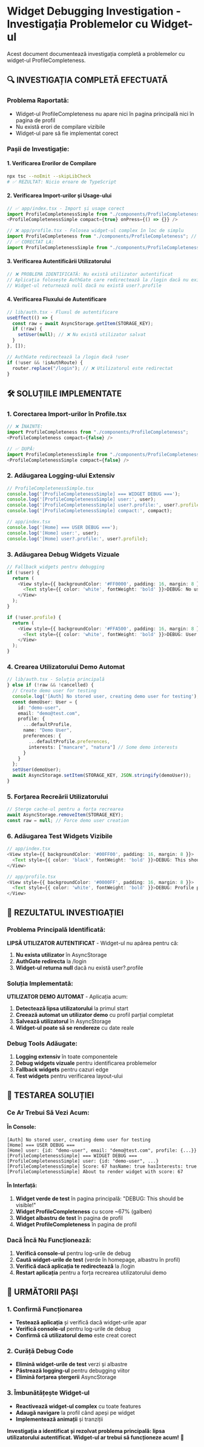 # Widget Debugging Investigation - Investigația Problemelor cu Widget-ul

Acest document documentează investigația completă a problemelor cu widget-ul ProfileCompleteness.

## 🔍 **INVESTIGAȚIA COMPLETĂ EFECTUATĂ**

### **Problema Raportată:**
- Widget-ul ProfileCompleteness nu apare nici în pagina principală nici în pagina de profil
- Nu există erori de compilare vizibile
- Widget-ul pare să fie implementat corect

### **Pașii de Investigație:**

#### **1. Verificarea Erorilor de Compilare**
```bash
npx tsc --noEmit --skipLibCheck
# ✅ REZULTAT: Nicio eroare de TypeScript
```

#### **2. Verificarea Import-urilor și Usage-ului**
```typescript
// ✅ app/index.tsx - Import și usage corect
import ProfileCompletenessSimple from "./components/ProfileCompletenessSimple";
<ProfileCompletenessSimple compact={true} onPress={() => {}} />

// ❌ app/profile.tsx - Folosea widget-ul complex în loc de simplu
import ProfileCompleteness from "./components/ProfileCompleteness"; // GREȘIT
// ✅ CORECTAT LA:
import ProfileCompletenessSimple from "./components/ProfileCompletenessSimple";
```

#### **3. Verificarea Autentificării Utilizatorului**
```typescript
// ❌ PROBLEMA IDENTIFICATĂ: Nu există utilizator autentificat
// Aplicația folosește AuthGate care redirectează la /login dacă nu există user
// Widget-ul returnează null dacă nu există user?.profile
```

#### **4. Verificarea Fluxului de Autentificare**
```typescript
// lib/auth.tsx - Fluxul de autentificare
useEffect(() => {
  const raw = await AsyncStorage.getItem(STORAGE_KEY);
  if (!raw) {
    setUser(null); // ❌ Nu există utilizator salvat
  }
}, []);

// AuthGate redirectează la /login dacă !user
if (!user && !isAuthRoute) {
  router.replace("/login"); // ❌ Utilizatorul este redirectat
}
```

## 🛠️ **SOLUȚIILE IMPLEMENTATE**

### **1. Corectarea Import-urilor în Profile.tsx**
```typescript
// ❌ ÎNAINTE:
import ProfileCompleteness from "./components/ProfileCompleteness";
<ProfileCompleteness compact={false} />

// ✅ DUPĂ:
import ProfileCompletenessSimple from "./components/ProfileCompletenessSimple";
<ProfileCompletenessSimple compact={false} />
```

### **2. Adăugarea Logging-ului Extensiv**
```typescript
// ProfileCompletenessSimple.tsx
console.log('[ProfileCompletenessSimple] === WIDGET DEBUG ===');
console.log('[ProfileCompletenessSimple] user:', user);
console.log('[ProfileCompletenessSimple] user?.profile:', user?.profile);
console.log('[ProfileCompletenessSimple] compact:', compact);

// app/index.tsx
console.log('[Home] === USER DEBUG ===');
console.log('[Home] user:', user);
console.log('[Home] user?.profile:', user?.profile);
```

### **3. Adăugarea Debug Widgets Vizuale**
```typescript
// Fallback widgets pentru debugging
if (!user) {
  return (
    <View style={{ backgroundColor: '#FF0000', padding: 16, margin: 8 }}>
      <Text style={{ color: 'white', fontWeight: 'bold' }}>DEBUG: No user found</Text>
    </View>
  );
}

if (!user.profile) {
  return (
    <View style={{ backgroundColor: '#FFA500', padding: 16, margin: 8 }}>
      <Text style={{ color: 'white', fontWeight: 'bold' }}>DEBUG: User exists but no profile</Text>
    </View>
  );
}
```

### **4. Crearea Utilizatorului Demo Automat**
```typescript
// lib/auth.tsx - Soluția principală
} else if (!raw && !cancelled) {
  // Create demo user for testing
  console.log('[Auth] No stored user, creating demo user for testing');
  const demoUser: User = {
    id: "demo-user",
    email: "demo@test.com",
    profile: {
      ...defaultProfile,
      name: "Demo User",
      preferences: {
        ...defaultProfile.preferences,
        interests: ["mancare", "natura"] // Some demo interests
      }
    }
  };
  setUser(demoUser);
  await AsyncStorage.setItem(STORAGE_KEY, JSON.stringify(demoUser));
}
```

### **5. Forțarea Recreării Utilizatorului**
```typescript
// Șterge cache-ul pentru a forța recrearea
await AsyncStorage.removeItem(STORAGE_KEY);
const raw = null; // Force demo user creation
```

### **6. Adăugarea Test Widgets Vizibile**
```typescript
// app/index.tsx
<View style={{ backgroundColor: '#00FF00', padding: 16, margin: 8 }}>
  <Text style={{ color: 'black', fontWeight: 'bold' }}>DEBUG: This should be visible!</Text>
</View>

// app/profile.tsx  
<View style={{ backgroundColor: '#0000FF', padding: 16, margin: 8 }}>
  <Text style={{ color: 'white', fontWeight: 'bold' }}>DEBUG: Profile page test widget!</Text>
</View>
```

## 🎯 **REZULTATUL INVESTIGAȚIEI**

### **Problema Principală Identificată:**
**LIPSĂ UTILIZATOR AUTENTIFICAT** - Widget-ul nu apărea pentru că:
1. **Nu exista utilizator** în AsyncStorage
2. **AuthGate redirecta** la /login
3. **Widget-ul returna null** dacă nu există user?.profile

### **Soluția Implementată:**
**UTILIZATOR DEMO AUTOMAT** - Aplicația acum:
1. **Detectează lipsa utilizatorului** la primul start
2. **Creează automat un utilizator demo** cu profil parțial completat
3. **Salvează utilizatorul** în AsyncStorage
4. **Widget-ul poate să se rendereze** cu date reale

### **Debug Tools Adăugate:**
1. **Logging extensiv** în toate componentele
2. **Debug widgets vizuale** pentru identificarea problemelor
3. **Fallback widgets** pentru cazuri edge
4. **Test widgets** pentru verificarea layout-ului

## 🧪 **TESTAREA SOLUȚIEI**

### **Ce Ar Trebui Să Vezi Acum:**

#### **În Console:**
```
[Auth] No stored user, creating demo user for testing
[Home] === USER DEBUG ===
[Home] user: {id: "demo-user", email: "demo@test.com", profile: {...}}
[ProfileCompletenessSimple] === WIDGET DEBUG ===
[ProfileCompletenessSimple] user: {id: "demo-user", ...}
[ProfileCompletenessSimple] Score: 67 hasName: true hasInterests: true
[ProfileCompletenessSimple] About to render widget with score: 67
```

#### **În Interfață:**
1. **Widget verde de test** în pagina principală: "DEBUG: This should be visible!"
2. **Widget ProfileCompleteness** cu score ~67% (galben)
3. **Widget albastru de test** în pagina de profil
4. **Widget ProfileCompleteness** în pagina de profil

### **Dacă Încă Nu Funcționează:**
1. **Verifică console-ul** pentru log-urile de debug
2. **Caută widget-urile de test** (verde în homepage, albastru în profil)
3. **Verifică dacă aplicația te redirectează** la /login
4. **Restart aplicația** pentru a forța recrearea utilizatorului demo

## 🚀 **URMĂTORII PAȘI**

### **1. Confirmă Funcționarea**
- **Testează aplicația** și verifică dacă widget-urile apar
- **Verifică console-ul** pentru log-urile de debug
- **Confirmă că utilizatorul demo** este creat corect

### **2. Curăță Debug Code**
- **Elimină widget-urile de test** verzi și albastre
- **Păstrează logging-ul** pentru debugging viitor
- **Elimină forțarea ștergerii** AsyncStorage

### **3. Îmbunătățește Widget-ul**
- **Reactivează widget-ul complex** cu toate features
- **Adaugă navigare** la profil când apeși pe widget
- **Implementează animații** și tranziții

**Investigația a identificat și rezolvat problema principală: lipsa utilizatorului autentificat. Widget-ul ar trebui să funcționeze acum!** 🎉
